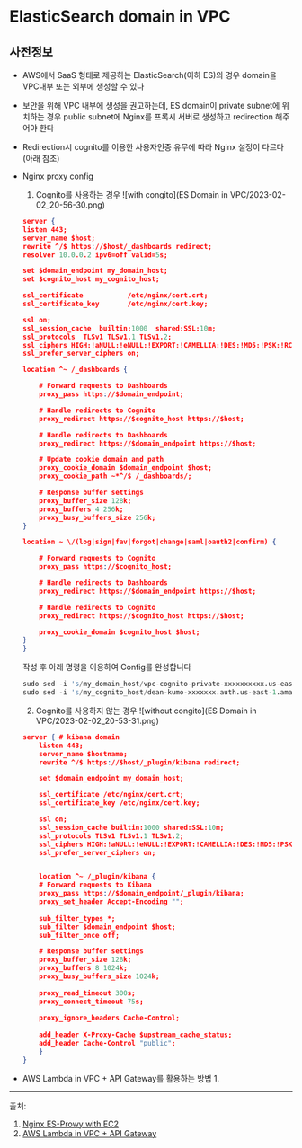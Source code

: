 # ElasticSearch domain in VPC

## 사전정보
- AWS에서 SaaS 형태로 제공하는 ElasticSearch(이하 ES)의 경우 domain을 VPC내부 또는 외부에 생성할 수 있다
- 보안을 위해 VPC 내부에 생성을 권고하는데, ES domain이 private subnet에 위치하는 경우 public subnet에 Nginx를 프록시 서버로 생성하고 redirection 해주어야 한다
- Redirection시 cognito를 이용한 사용자인증 유무에 따라 Nginx 설정이 다르다(아래 참조)

- Nginx proxy config
    1. Cognito를 사용하는 경우
    ![with congito](ES Domain in VPC/2023-02-02_20-56-30.png)
    ```json title="/etc/nginx/conf.d/default.conf" linenums="1"
    server {
    listen 443;
    server_name $host;
    rewrite ^/$ https://$host/_dashboards redirect;
    resolver 10.0.0.2 ipv6=off valid=5s;

    set $domain_endpoint my_domain_host;
    set $cognito_host my_cognito_host;

    ssl_certificate           /etc/nginx/cert.crt;
    ssl_certificate_key       /etc/nginx/cert.key;

    ssl on;
    ssl_session_cache  builtin:1000  shared:SSL:10m;
    ssl_protocols  TLSv1 TLSv1.1 TLSv1.2;
    ssl_ciphers HIGH:!aNULL:!eNULL:!EXPORT:!CAMELLIA:!DES:!MD5:!PSK:!RC4;
    ssl_prefer_server_ciphers on;

    location ^~ /_dashboards {

        # Forward requests to Dashboards
        proxy_pass https://$domain_endpoint;

        # Handle redirects to Cognito
        proxy_redirect https://$cognito_host https://$host;

        # Handle redirects to Dashboards
        proxy_redirect https://$domain_endpoint https://$host;

        # Update cookie domain and path
        proxy_cookie_domain $domain_endpoint $host;
        proxy_cookie_path ~*^/$ /_dashboards/;

        # Response buffer settings
        proxy_buffer_size 128k;
        proxy_buffers 4 256k;
        proxy_busy_buffers_size 256k;
    } 

    location ~ \/(log|sign|fav|forgot|change|saml|oauth2|confirm) {

        # Forward requests to Cognito
        proxy_pass https://$cognito_host;

        # Handle redirects to Dashboards
        proxy_redirect https://$domain_endpoint https://$host;

        # Handle redirects to Cognito
        proxy_redirect https://$cognito_host https://$host;

        proxy_cookie_domain $cognito_host $host;
    }
    }
    ```
    작성 후 아래 명령을 이용하여 Config를 완성합니다
    ```s
    sudo sed -i 's/my_domain_host/vpc-cognito-private-xxxxxxxxxx.us-east-1.es.amazonaws.com/' /etc/nginx/conf.d/default.conf
    sudo sed -i 's/my_cognito_host/dean-kumo-xxxxxxx.auth.us-east-1.amazoncognito.com/' /etc/nginx/conf.d/default.conf
    ```
    2. Cognito를 사용하지 않는 경우
    ![without congito](ES Domain in VPC/2023-02-02_20-53-31.png)
    ```json title="/etc/nginx/conf.d/default.conf" linenums="1"
    server { # kibana domain
        listen 443;
        server_name $hostname;
        rewrite ^/$ https://$host/_plugin/kibana redirect;

        set $domain_endpoint my_domain_host;

        ssl_certificate /etc/nginx/cert.crt;
        ssl_certificate_key /etc/nginx/cert.key;

        ssl on;
        ssl_session_cache builtin:1000 shared:SSL:10m;
        ssl_protocols TLSv1 TLSv1.1 TLSv1.2;
        ssl_ciphers HIGH:!aNULL:!eNULL:!EXPORT:!CAMELLIA:!DES:!MD5:!PSK:!RC4;
        ssl_prefer_server_ciphers on;


        location ^~ /_plugin/kibana {
        # Forward requests to Kibana
        proxy_pass https://$domain_endpoint/_plugin/kibana;
        proxy_set_header Accept-Encoding "";
            
        sub_filter_types *;
        sub_filter $domain_endpoint $host;
        sub_filter_once off;

        # Response buffer settings
        proxy_buffer_size 128k;
        proxy_buffers 8 1024k;
        proxy_busy_buffers_size 1024k;
            
        proxy_read_timeout 300s;
        proxy_connect_timeout 75s;
            
        proxy_ignore_headers Cache-Control;
            
        add_header X-Proxy-Cache $upstream_cache_status;
        add_header Cache-Control "public";
        }
    }
    ```

- AWS Lambda in VPC + API Gateway를 활용하는 방법
    1. 

---
출처: <br>
1. [Nginx ES-Prowy with EC2](https://aws.amazon.com/premiumsupport/knowledge-center/opensearch-outside-vpc-nginx/?nc1=h_ls)<br>
2. [AWS Lambda in VPC + API Gateway](https://github.com/listentolearn/aws-opensearch-proxy)